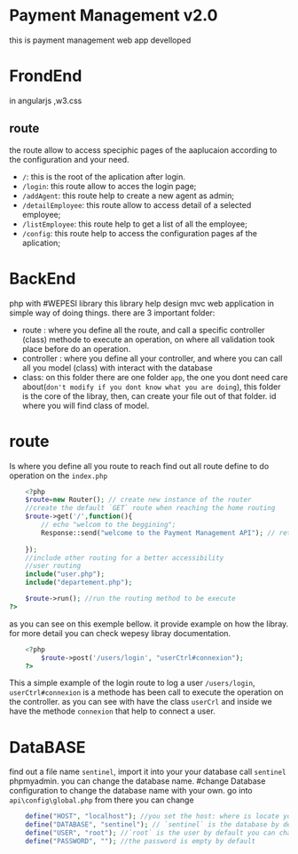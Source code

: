 # Payment Management v2.0
this is payment management web app develloped
# FrondEnd
in angularjs ,w3.css
## route
the route allow to access speciphic pages of the aaplucaion according to the configuration and your need.
- `/`: this is the root of the aplication after login.
- `/login`: this route allow to acces the login page;
- `/addAgent`: this route help to create a new agent as admin;
- `/detailEmployee`: this route allow to access detail of a selected employee;
- `/listEmployee`:  this route help to get a list of all the employee;
- `/config`: this route help to access the configuration pages af the aplication;
# BackEnd
php with #WEPESI library
this library help design mvc web application in simple way of doing things.
there are 3 important folder:
* route : where you define all the route, and call a specific controller (class) methode to execute an operation, on where all validation took place before do an operation.
* controller : where you define all your controller, and where you can call all you model (class) with interact with the database
* class: on this folder there are one folder `app`, the one you dont need care about(`don't modify if you dont know what you are doing`), this folder is the core of the libray,
         then, can create your file out of that folder. id where you will find class of model.

# route
Is where you define all you route to reach
find out all route define to do operation on the `index.php`
```php
    <?php
    $route=new Router(); // create new instance of the router
    //create the default `GET` route when reaching the home routing
    $route->get('/',function(){ 
        // echo "welcom to the beggining";
        Response::send("welcome to the Payment Management API"); // return a wecom message whille connect
    
    });
    //include other routing for a better accessibility
    //user routing
    include("user.php"); 
    include("departement.php");

    $route->run(); //run the routing method to be execute
?>
```
as you can see on this exemple bellow. it provide example on how the libray. for more detail you can check wepesy libray documentation.
```php
    <?php 
        $route->post('/users/login', "userCtrl#connexion");      
    ?>
```
This a simple example of the login route to log a user `/users/login`,
`userCtrl#connexion` is a methode has been call to execute the operation on the controller.
as you can see with have the class `userCrl` and inside we have the methode `connexion` that help to connect a user. 


#
# DataBASE
find out a file name `sentinel`, import it into your your database call `sentinel` phpmyadmin.
you can change the database name.
#change Database configuration
to change the database name with your own.
go into `api\config\global.php` from there you can change
```php
    define("HOST", "localhost"); //you set the host: where is locate your server. for this exemple is on localhost
    define("DATABASE", "sentinel"); // `sentinel` is the database by default.
    define("USER", "root"); //`root` is the user by default you can changer with yours
    define("PASSWORD", ""); //the password is empty by default
```
